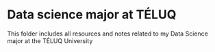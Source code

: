 # Data science major at TÉLUQ

This folder includes all resources and notes related to my Data Science major at the TÉLUQ University
